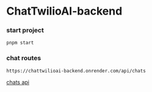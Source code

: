 # ChatTwilioAI-backend


### start project

```
pnpm start
```

### chat routes

```
https://chattwilioai-backend.onrender.com/api/chats
```
[chats api](https://chattwilioai-backend.onrender.com/api/chats)